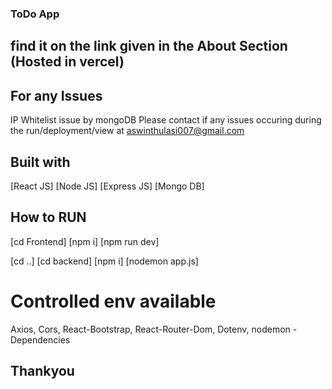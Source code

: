 ### ToDo App
## find it on the link given in the About Section (Hosted in vercel)

## For any Issues
IP Whitelist issue by mongoDB
Please contact if any issues occuring during the run/deployment/view at aswinthulasi007@gmail.com

## Built with
[React JS]
[Node JS]
[Express JS]
[Mongo DB]

## How to RUN

[cd Frontend]
[npm i]
[npm run dev]

[cd ..]
[cd backend]
[npm i]
[nodemon app.js]

# Controlled env available

Axios, Cors, React-Bootstrap, React-Router-Dom, Dotenv, nodemon - Dependencies

## Thankyou
